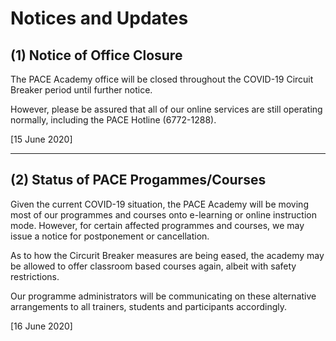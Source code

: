 # Notices and Updates

## (1) Notice of Office Closure

The PACE Academy office will be closed throughout the COVID-19 Circuit Breaker period until further notice.

However, please be assured that all of our online services are still operating normally, including the PACE Hotline (6772-1288).

[15 June 2020]

----------------------

## (2) Status of PACE Progammes/Courses

Given the current COVID-19 situation, the PACE Academy will be moving most of our programmes and courses onto e-learning or online instruction mode. However, for certain affected programmes and courses, we may issue a notice for postponement or cancellation.

As to how the Circurit Breaker measures are being eased, the academy may be allowed to offer classroom based courses again, albeit with safety restrictions.

Our programme administrators will be communicating on these alternative arrangements to all trainers, students and participants accordingly.

[16 June 2020]
